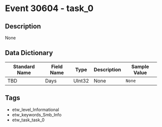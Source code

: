 # Event 30604 - task_0

## Description
None

## Data Dictionary
|Standard Name|Field Name|Type|Description|Sample Value|
|---|---|---|---|---|
|TBD|Days|UInt32|None|`None`|

## Tags
* etw_level_Informational
* etw_keywords_Smb_Info
* etw_task_task_0